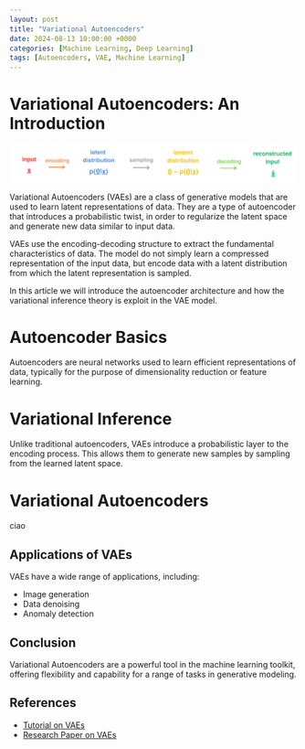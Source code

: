 ```yaml
---
layout: post
title: "Variational Autoencoders"
date: 2024-08-13 10:00:00 +0000
categories: [Machine Learning, Deep Learning]
tags: [Autoencoders, VAE, Machine Learning]
---
```


# Variational Autoencoders: An Introduction

![VAE Scheme](images/VAE_scheme.png)

Variational Autoencoders (VAEs) are a class of generative models that are used to learn latent representations of data. They are a type of autoencoder that introduces a probabilistic twist, in order to regularize the latent space and generate new data similar to input data.

VAEs use the encoding-decoding structure to extract the fundamental characteristics of data. The model do not simply learn a compressed representation of the input data, but encode data with a latent distribution from which the latent representation is sampled.

In this article we will introduce the autoencoder architecture and how the variational inference theory is exploit in the VAE model.

# Autoencoder Basics

Autoencoders are neural networks used to learn efficient representations of data, typically for the purpose of dimensionality reduction or feature learning.

# Variational Inference

Unlike traditional autoencoders, VAEs introduce a probabilistic layer to the encoding process. This allows them to generate new samples by sampling from the learned latent space.

# Variational Autoencoders

ciao

## Applications of VAEs

VAEs have a wide range of applications, including:

- Image generation
- Data denoising
- Anomaly detection

## Conclusion

Variational Autoencoders are a powerful tool in the machine learning toolkit, offering flexibility and capability for a range of tasks in generative modeling.

## References

- [Tutorial on VAEs](https://example.com/tutorial)
- [Research Paper on VAEs](https://example.com/paper)
